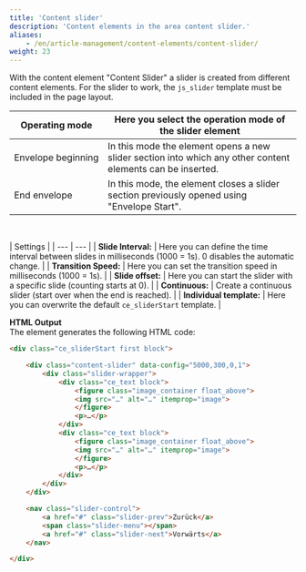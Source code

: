 ```yaml
---
title: 'Content slider'
description: 'Content elements in the area content slider.'
aliases:
    - /en/article-management/content-elements/content-slider/
weight: 23
---
```



With the content element "Content Slider" a slider is created from different content elements. For the slider to work, 
the `js_slider` template must be included in the page layout.

| Operating mode | Here you select the operation mode of the slider element |
| -------------- | --- |
| Envelope&nbsp;beginning | In this mode the element opens a new slider section into which any other content elements can be inserted. |
| End envelope            | In this mode, the element closes a slider section previously opened using "Envelope Start". |

</br>

| Settings | 
| --- | --- |
| **Slide Interval:** | Here you can define the time interval between slides in milliseconds (1000 = 1s). 0 disables the automatic change. |
| **Transition Speed:** | Here you can set the transition speed in milliseconds (1000 = 1s). |
| **Slide offset:** | Here you can start the slider with a specific slide (counting starts at 0). |
| **Continuous:** | Create a continuous slider (start over when the end is reached). |
| **Individual&nbsp;template:** | Here you can overwrite the default `ce_sliderStart` template. |

**HTML Output**  
The element generates the following HTML code:

```html
<div class="ce_sliderStart first block">

    <div class="content-slider" data-config="5000,300,0,1">
        <div class="slider-wrapper">    
            <div class="ce_text block">
                <figure class="image_container float_above">
                <img src="…" alt="…" itemprop="image">
                </figure>
                <p>…</p> 
            </div>
            <div class="ce_text block">
                <figure class="image_container float_above">
                <img src="…" alt="…" itemprop="image">
                </figure>
                <p>…</p> 
            </div>
        </div>
    </div>

    <nav class="slider-control">
        <a href="#" class="slider-prev">Zurück</a>
        <span class="slider-menu"></span>
        <a href="#" class="slider-next">Vorwärts</a>
    </nav>

</div>
```
